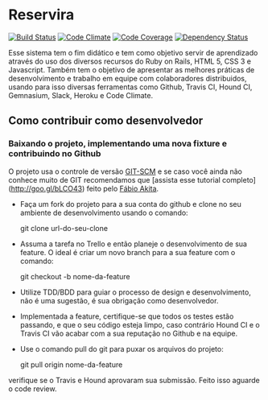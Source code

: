# Reservira

[![Build Status](https://travis-ci.org/GanfOfFourOrFive/reservira.svg?branch=master)](https://travis-ci.org/GanfOfFourOrFive/reservira)
[![Code Climate](https://codeclimate.com/github/GanfOfFourOrFive/reservira.png)](https://codeclimate.com/github/GanfOfFourOrFive/reservira)
[![Code Coverage](https://codeclimate.com/github/GanfOfFourOrFive/reservira/coverage.png)](https://codeclimate.com/github/GanfOfFourOrFive/reservira)
[![Dependency Status](https://gemnasium.com/GanfOfFourOrFive/reservira.svg)](https://gemnasium.com/GanfOfFourOrFive/reservira)

Esse sistema tem o fim didático e tem como objetivo servir de aprendizado através
do uso dos diversos recursos do Ruby on Rails, HTML 5, CSS 3 e Javascript. Também
tem o objetivo de apresentar as melhores práticas de desenvolvimento e trabalho em
equipe com colaboradores distribuidos, usando para isso diversas ferramentas como
Github, Travis CI, Hound CI, Gemnasium, Slack, Heroku e Code Climate.

## Como contribuir como desenvolvedor

### Baixando o projeto, implementando uma nova fixture e contribuindo no Github
O projeto usa o controle de versão [GIT-SCM](http://git-scm.com) e se caso você
ainda não conhece muito de GIT recomendamos que [assista esse tutorial completo]
(http://goo.gl/bLCO43) feito pelo [Fábio Akita](http://akitaonrails.com.br/).

- Faça um fork do projeto para a sua conta do github e clone no seu ambiente de
desenvolvimento usando o comando:

    git clone url-do-seu-clone
  
- Assuma a tarefa no Trello e então planeje o desenvolvimento de sua feature. O
ideal é criar um novo branch para a sua feature com o comando:

    git checkout -b nome-da-feature
  
- Utilize TDD/BDD para guiar o processo de design e desenvolvimento, não é uma sugestão, é sua
obrigação como desenvolvedor.
- Implementada a feature, certifique-se que todos os testes estão passando, e que
o seu código esteja limpo, caso contrário Hound CI e o Travis CI vão acabar com a sua
reputação no Github e na equipe.
- Use o comando pull do git para puxar os arquivos do projeto:

    git pull origin nome-da-feature

verifique se o Travis e Hound aprovaram sua submissão. Feito isso aguarde o code review.
